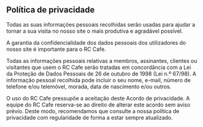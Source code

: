 ## Política de privacidade

Todas as suas informações pessoais recolhidas serão usadas para ajudar a tornar a sua visita no nosso site o mais produtiva e agradável possível.

A garantia da confidencialidade dos dados pessoais dos utilizadores do nosso site é importante para o RC Cafe.

Todas as informações pessoais relativas a membros, assinantes, clientes ou visitantes que usem o RC Cafe serão tratadas em concordância com a Lei da Proteção de Dados Pessoais de 26 de outubro de 1998 (Lei n.º 67/98). A informação pessoal recolhida pode incluir o seu nome, e-mail, número de telefone e/ou telemóvel, morada, data de nascimento e/ou outros.

O uso do RC Cafe pressupõe a aceitação deste Acordo de privacidade. A equipe do RC Cafe reserva-se ao direito de alterar este acordo sem aviso prévio. Deste modo, recomendamos que consulte a nossa política de privacidade com regularidade de forma a estar sempre atualizado.
